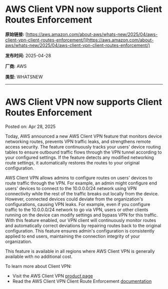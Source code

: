 # AWS Client VPN now supports Client Routes Enforcement

**原始链接:** [https://aws.amazon.com/about-aws/whats-new/2025/04/aws-client-vpn-client-routes-enforcement/](https://aws.amazon.com/about-aws/whats-new/2025/04/aws-client-vpn-client-routes-enforcement/)

**发布时间:** 2025-04-28

**厂商:** AWS

**类型:** WHATSNEW

---
# AWS Client VPN now supports Client Routes Enforcement

Posted on: Apr 28, 2025 

Today, AWS announced a new AWS Client VPN feature that monitors device networking routes, prevents VPN traffic leaks, and strengthens remote access security. The feature continuously tracks your users' device routing tables to ensure outbound traffic flows through the VPN tunnel according to your configured settings. If the feature detects any modified networking route settings, it automatically restores the routes to your original configuration.  
  
AWS Client VPN allows admins to configure routes on users' devices to route traffic through the VPN. For example, an admin might configure end users' devices to connect to the 10.0.0.0/24 network using VPN connectivity while the rest of the traffic breaks out locally from the device. However, connected devices could deviate from the organization's configurations, causing VPN leaks. For example, even if you configure traffic to the 10.0.0.0/24 network to go via VPN, users or other clients running on the device can modify settings and bypass VPN for this traffic. With this feature enabled, our VPN client will continuously monitor routes and automatically correct deviations by repairing routes back to the original configuration. This feature ensures admin's configuration is consistently applied to end users, maintaining the connection integrity of your organization.  
  
This feature is available in all regions where AWS Client VPN is generally available with no additional cost.  
  
To learn more about Client VPN:

  * Visit the AWS Client VPN [product page](https://aws.amazon.com/vpn/)
  * Read the AWS Client VPN Client Route Enforcement [documentation](https://docs.aws.amazon.com/vpn/latest/clientvpn-admin/cvpn-working-cre.html)

